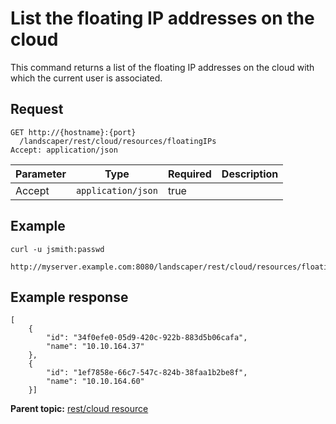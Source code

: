 # List the floating IP addresses on the cloud

This command returns a list of the floating IP addresses on the cloud with which the current user is associated.

## Request

```
GET http://{hostname}:{port}
  /landscaper/rest/cloud/resources/floatingIPs
Accept: application/json

```

|Parameter|Type|Required|Description|
|---------|----|--------|-----------|
|Accept|`application/json`|true| |

## Example

```
curl -u jsmith:passwd 
  http://myserver.example.com:8080/landscaper/rest/cloud/resources/floatingIPs
```

## Example response

```
[
    {
        "id": "34f0efe0-05d9-420c-922b-883d5b06cafa",
        "name": "10.10.164.37"
    },
    {
        "id": "1ef7858e-66c7-547c-824b-38faa1b2be8f",
        "name": "10.10.164.60"
    }]
```

**Parent topic:** [rest/cloud resource](../../com.ibm.edt.api.doc/topics/rest_cloud.md)

